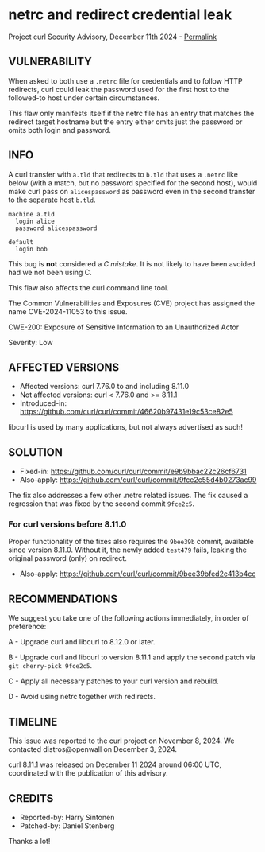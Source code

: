 netrc and redirect credential leak
==================================

Project curl Security Advisory, December 11th 2024 -
[Permalink](https://curl.se/docs/CVE-2024-11053.html)

VULNERABILITY
-------------

When asked to both use a `.netrc` file for credentials and to follow HTTP
redirects, curl could leak the password used for the first host to the
followed-to host under certain circumstances.

This flaw only manifests itself if the netrc file has an entry that matches
the redirect target hostname but the entry either omits just the password or
omits both login and password.

INFO
----

A curl transfer with `a.tld` that redirects to `b.tld` that uses a `.netrc`
like below (with a match, but no password specified for the second host),
would make curl pass on `alicespassword` as password even in the second
transfer to the separate host `b.tld`.

~~~
machine a.tld
  login alice
  password alicespassword

default
  login bob
~~~

This bug is **not** considered a *C mistake*. It is not likely to have been
avoided had we not been using C.

This flaw also affects the curl command line tool.

The Common Vulnerabilities and Exposures (CVE) project has assigned the name
CVE-2024-11053 to this issue.

CWE-200: Exposure of Sensitive Information to an Unauthorized Actor

Severity: Low

AFFECTED VERSIONS
-----------------

- Affected versions: curl 7.76.0 to and including 8.11.0
- Not affected versions: curl < 7.76.0 and >= 8.11.1
- Introduced-in: https://github.com/curl/curl/commit/46620b97431e19c53ce82e5

libcurl is used by many applications, but not always advertised as such!

SOLUTION
------------

- Fixed-in: https://github.com/curl/curl/commit/e9b9bbac22c26cf6731
- Also-apply: https://github.com/curl/curl/commit/9fce2c55d4b0273ac99

The fix also addresses a few other .netrc related issues. The fix caused a
regression that was fixed by the second commit `9fce2c5`.

### For curl versions before 8.11.0

Proper functionality of the fixes also requires the `9bee39b` commit, 
available since version 8.11.0. Without it, the newly added `test479` fails, 
leaking the original password (only) on redirect.

- Also-apply: https://github.com/curl/curl/commit/9bee39bfed2c413b4cc

RECOMMENDATIONS
---------------

We suggest you take one of the following actions immediately, in order of
preference:

 A - Upgrade curl and libcurl to 8.12.0 or later.

 B - Upgrade curl and libcurl to version 8.11.1 and apply the second patch
     via `git cherry-pick 9fce2c5`.

 C - Apply all necessary patches to your curl version and rebuild.

 D - Avoid using netrc together with redirects.

TIMELINE
---------

This issue was reported to the curl project on November 8, 2024. We contacted
distros@openwall on December 3, 2024.

curl 8.11.1 was released on December 11 2024 around 06:00 UTC, coordinated
with the publication of this advisory.

CREDITS
-------

- Reported-by: Harry Sintonen
- Patched-by: Daniel Stenberg

Thanks a lot!
